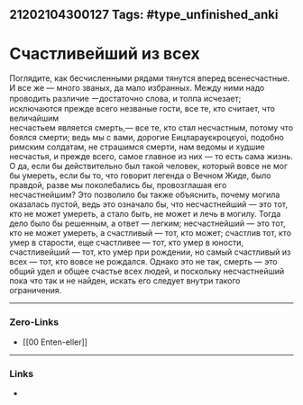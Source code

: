 21202104300127
Tags: #type_unfinished_anki 
---
# Счастливейший из всех

Поглядите, как бесчисленными рядами тянутся вперед всенесчастные. И все же — много званых, да мало избранных. Между ними надо проводить различие  ーдостаточно слова, и толпа исчезает; исключаются прежде всего незваные гости, все те, кто считает, что величайшим <br>несчастьем является смерть,— все те, кто стал несчастным, потому что боялся смерти; ведь мы с вами, дорогие Еицларауєкроцєуоі, подобно римским солдатам, не страшимся смерти, нам ведомы и худшие несчастья, и прежде всего, самое главное из них — то есть сама жизнь. О да, если бы действительно был такой человек, который вовсе не мог бы умереть, если бы то, что говорит легенда о Вечном Жиде, было правдой, разве мы поколебались бы, провозглашая его несчастнейшим? Это позволило бы также объяснить, почему могила оказалась пустой, ведь это означало бы, что несчастнейший — это тот, кто не может умереть, а стало быть, не может и лечь в могилу. Тогда дело было бы решенным, а ответ — легким; несчастнейший — это тот, кто не может умереть, а счастливый — тот, кто может; счастлив тот, кто умер в старости, еще счастливее — тот, кто умер в юности, счастливейший — тот, кто умер при рождении, но самый счастливый из всех — тот, кто вовсе не рождался. Однако это не так, смерть — это общий удел и общее счастье всех людей, и поскольку несчастнейший пока что так и не найден, искать его следует внутри такого ограничения. 

---
### Zero-Links
- [[00 Enten-eller]]
---
### Links
-